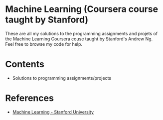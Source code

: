 # Machine Learning (Coursera course taught by Stanford)
These are all my solutions to the programming assignments and projets of the Machine Learning Coursera couse taught by Stanford's Andrew Ng. Feel free to browse my code for help.

# Contents
* Solutions to programming assignments/projects

# References
* [Machine Learning - Stanford University](https://coursera.org/learn/machine-learning)
